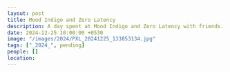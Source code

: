 ```yaml
---
layout: post
title: Mood Indigo and Zero Latency
description: A day spent at Mood Indigo and Zero Latency with friends.
date: 2024-12-25 10:00:00 +0530
image: "/images/2024/PXL_20241225_133853134.jpg"
tags: ["_2024_", pending]
people: []
location:
---
```

